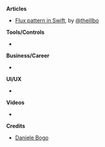 **Articles**

* [Flux pattern in Swift](https://swiftandpizza.com/flux-in-swift/), by [@theillbo](https://twitter.com/theillbo)

**Tools/Controls**

* 

**Business/Career**

* 

**UI/UX**

* 

**Videos**

* 

**Credits**

* [Daniele Bogo](https://github.com/danielebogo)
